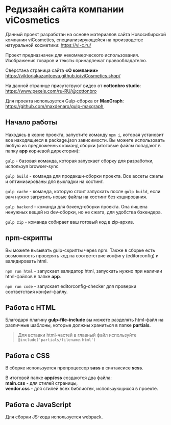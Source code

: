 # Редизайн сайта компании viCosmetics

Данный проект разработан на основе материалов сайта Новосибирской компании viCosmetics, специализирующейся на производстве натуральной косметики:
https://vi-c.ru/

Проект предназначен для некоммерческого использования. Изображения товаров и тексты принадлежат правообладателю.

Свёрстана страница сайта __«О компании»__ https://viktoriakazantceva.github.io/viCosmetics.shop/

На данной странице присутствуют видео от __cottonbro studio__: https://www.pexels.com/ru-RU/@cottonbro

Для проекта используется Gulp-сборка от __MaxGraph__: https://github.com/maxdenaro/gulp-maxgraph, 

## Начало работы

Находясь в корне проекта, запустите команду `npm i`, которая установит все находящиеся в package.json зависимости.
Вы можете использовать любую из предложенных команд сборки (итоговые файлы попадают в папку __app__ корневой директории): <br>

`gulp` - базовая команда, которая запускает сборку для разработки, используя browser-sync

`gulp build` - команда для продакшн-сборки проекта. Все ассеты сжаты и оптимизированы для выкладки на хостинг.

`gulp cache` - команда, которую стоит запускать после `gulp build`, если вам нужно загрузить новые файлы на хостинг без кэширования.

`gulp backend` - команда для бэкенд-сборки проекта. Она лишена ненужных вещей из dev-сборки, но не сжата, для удобства бэкендера.

`gulp zip` - команда собирает ваш готовый код в zip-архив.

## npm-скрипты

Вы можете вызывать gulp-скрипты через npm.
Также в сборке есть возможность проверять код на соответствие конфигу (editorconfig) и валидировать html.

`npm run html` - запускает валидатор html, запускать нужно при наличии html-файлов в папке __app__.

`npm run code` - запускает editorconfig-checker для проверки соответствия конфиг-файлу.

## Работа с HTML

Благодаря плагину __gulp-file-include__ вы можете разделять html-файл на различные шаблоны, которые должны храниться в папке __partials__.

> Для вставки html-частей в главный файл используйте `@include('partials/filename.html')`

## Работа с CSS

В сборке используется препроцессор __sass__ в синтаксисе __scss__.

В итоговой папке __app/css__ создаются два файла: <br> __main.css__ - для стилей страницы, <br> __vendor.css__ - для стилей всех библиотек, использующихся в проекте.

## Работа с JavaScript

Для сборки JS-кода используется webpack.
